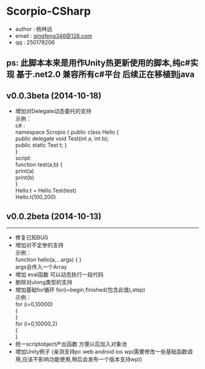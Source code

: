 # Scorpio-CSharp #
* author : 杨林远
* email : qingfeng346@126.com
* qq : 250178206

## ps: 此脚本本来是用作Unity热更新使用的脚本,纯c#实现 基于.net2.0  兼容所有c#平台 后续正在移植到java

## v0.0.3beta (2014-10-18) ##
* 增加对Delegate动态委托的支持  
        示例：  
        c# :  
        namespace Scropio { 
            public class Hello {  
                public delegate void Test(int a, int b);  
                public static Test t;
            }  
        }  
        script:  
        function test(a,b) {   
            print(a)  
            print(b)  
        }  
        Hello.t = Hello.Test(test)  
        Hello.t(100,200)
        
## v0.0.2beta (2014-10-13) ##
-----------
* 修复已知BUG
* 增加对不定参的支持  
    示例：  
        function hello(a,...args) { }    
    args会传入一个Array
* 增加 eval函数 可以动态执行一段代码
* 删除对ulong类型的支持
* 增加基础for循环 for(i=begin,finished(包含此值),step)  
    示例：  
        for (i=0,10000)  
        {  
        }  
        for (i=0,10000,2)  
        {  
        }
* 统一scriptobject产出函数 方便以后加入对象池
* 增加Unity例子 (亲测支持pc web android ios wp(需要修改一些基础函数调用,应该不影响功能使用,稍后会发布一个版本支持wp))